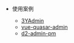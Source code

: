 * 使用案例

  * [3YAdmin](https://github.com/wjkang/3YAdmin)
  * [vue-quasar-admin](https://github.com/wjkang/vue-quasar-admin)
  * [d2-admin-pm](https://github.com/wjkang/d2-admin-pm)
